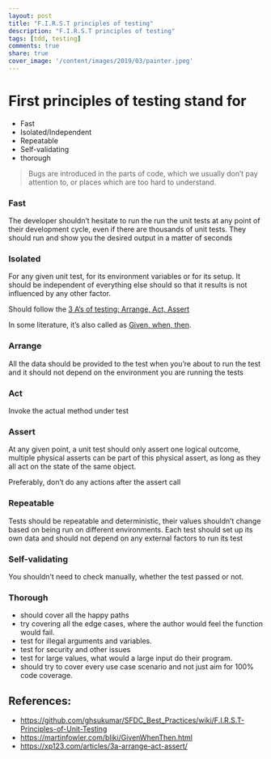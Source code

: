 ```yaml
---
layout: post
title: "F.I.R.S.T principles of testing"
description: "F.I.R.S.T principles of testing"
tags: [tdd, testing]
comments: true
share: true
cover_image: '/content/images/2019/03/painter.jpeg'
---
```


# First principles of testing stand for

- Fast
- Isolated/Independent
- Repeatable
- Self-validating
- thorough

> Bugs are introduced in the parts of code, which we usually don’t pay attention to, or places which are too hard to understand.

### Fast

The developer shouldn’t hesitate to run the run the unit tests at any point of their development cycle, even if there are thousands of unit tests. They should run and show you the desired output in a matter of seconds

### Isolated

For any given unit test, for its environment variables or for its setup. It should be independent of everything else should so that it results is not influenced by any other factor.

Should follow the [3 A’s of testing: Arrange, Act, Assert](https://xp123.com/articles/3a-arrange-act-assert/)

In some literature, it’s also called as [Given, when, then](https://martinfowler.com/bliki/GivenWhenThen.html).

### Arrange

All the data should be provided to the test when you’re about to run the test and it should not depend on the environment you are running the tests

### Act

Invoke the actual method under test

### Assert

At any given point, a unit test should only assert one logical outcome, multiple physical asserts can be part of this physical assert, as long as they all act on the state of the same object.

Preferably, don’t do any actions after the assert call

### Repeatable

Tests should be repeatable and deterministic, their values shouldn’t change based on being run on different environments.
Each test should set up its own data and should not depend on any external factors to run its test

### Self-validating

You shouldn’t need to check manually, whether the test passed or not.

### Thorough

- should cover all the happy paths
- try covering all the edge cases, where the author would feel the function would fail.
- test for illegal arguments and variables.
- test for security and other issues
- test for large values, what would a large input do their program.
- should try to cover every use case scenario and not just aim for 100% code coverage.

## References:

- https://github.com/ghsukumar/SFDC_Best_Practices/wiki/F.I.R.S.T-Principles-of-Unit-Testing
- https://martinfowler.com/bliki/GivenWhenThen.html
- https://xp123.com/articles/3a-arrange-act-assert/
